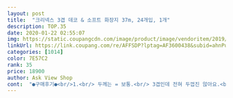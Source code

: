 ```yaml
---
layout: post 
title:  "크리넥스 3겹 데코 & 소프트 화장지 37m, 24개입, 1개" 
description: TOP.35 
date: 2020-01-22 02:55:07 
img: https://static.coupangcdn.com/image/product/image/vendoritem/2019/10/14/5375350783/7a80f49e-e75e-44fd-98ea-e504a0e3ba39.jpg 
linkUrl: https://link.coupang.com/re/AFFSDP?lptag=AF3600438&subid=ahnPublicAsk&pageKey=307020105&itemId=968111756&vendorItemId=5375350783&traceid=V0-113-ae47242673817677 
categories: [1014] 
color: 7E57C2 
rank: 35 
price: 18900 
author: Ask View Shop 
cont:  "●구매후기●<br/>1.<br/> 두께는 = 보통.<br/> 3겹인데 전혀 두껍진 않아요.<br/> 첨에 어~? 더 두꺼웠던거 같은데 하며 약간 의아.<br/> 원래 이런건가? 싶기도.<br/><br/>2.<br/> 부드럽기+품질 = 각티슈중 최고급과 보통의 중간.<br/> 크리넥스 각티슈 아쉽지 않은 품질.<br/> 진짜 부드럽고 좋아요.<br/> 롤티슈중 최상급.<br/><br/>37m X 24롤 = 888m    30m X 30롤 = 900m 로 거의 같아요.<br/><br/>가 순수가 더 넓네요.<br/>두팩 주문했는데.<br/>.<br/>사용하는데 지장<br/>가격은 18,900×2개 =37,800원 30,000원 이상 쿠폰할인<br/> - 5,000원 배송비0원 16,400×2 = 32,800원 에 샀어요.<br/><br/>그래서 개인적으로는 5점 만점 5점.<br/><br/>근데 이번에 처음으로 한국에서 제 돈주고 두루마리 휴지를 이 크리넥스로 샀는데 향기도 좋고 너무 좋은거 있죠.<br/> 예전 크리넥스 각티슈 향이 좋았던기억은 언뜻 나지만, 두루마리 휴지도 이렇게 잘 만들었던거 같진 않은데.<br/> 제 느낌엔 그 오래전 크리넥스 각티슈를 두루마리 휴지로 만든 느낌이에요 ㅋㅋㅋㅋㅋ<br/>꽤 만족하는 편이나,두께가 두껍다고 뻥쳐서 별 하나 뺐습니다.<br/><br/>다른 온라인용 이 크리넥스 데코소프트 비교<br/>데코 and amp;소프트는 향기에 민감한 제 코가 자꾸 재채기를 해서<br/>됐어요.<br/>같은 35m라고 하는데 둘레는 차이가 나고요,,넓이<br/>두꺼운 3겹은 4겹으로 접어도 두꺼운데 요건 얄판해짐.<br/>.<br/> 대신 밀도가 높아서 얇다는 생각은 안 들고 부드러워요.<br/> 요정도 두께도 괜찮음.<br/> (35m 보다 덜 두껍고 높이도 낮다는 댓글 있네요.<br/> 역시 온라인용 기획제품이 맞았었나봄.<br/> 알게되니 아쉽네.<br/>.<br/> 너무 아쉽네.<br/>.<br/>)<br/>사용해보죠.<br/><br/>순수만 사용했는데요.<br/>어느날 남편이 순수 질겨서 몇시간이 지나도 물에 퍼지지가 안더라며 바꾸자해서 또 유목민이<br/>아예 똑같은 제품이라도 오프라인은 두툼하고 온라인은 얇아서(많이들 아는 사실.<br/>) 실패 몇번 하고 안 샀는데 이것도 기억에는 더 두툼했던 걸로.<br/>.<br/> 그리고 조금더 비싸겠죠~?<br/>어쨌든뭐.<br/> 이 가격에 이 품질 일단 후회 없어요.<br/> 코로나땜에 마트 안 가서  휴지 쓸때까지 비교할 일 없어서 후회는 안할 것 같아요.<br/><br/>없고 부드럽고.<br/>사실 순수는 짱짱해서 한번씩 끊김 현상과<br/>이런말 하면 웃길지도 모르는데<br/> - 휴지 이렇게 좋은거 첨 써봐요 ㅋㅋㅋㅋㅋㅋㅋㅋㅋㅋ 휴지가 다 거기서 거기지 했습니다.<br/> 미국에서 사는 동안 휴지 종류별로ㅠ많이 써봤는데 다 먼지 날리거나 휴지 잔여물이 남거나 너무 별로 였거든요.<br/> 그래서 한국에서 살던 오래전의 두루마리 휴지는 어땠나 기억도 안나고요.<br/><br/>질긴질감은 있고.<br/>뭐 어짜피 같은 회사제품이니 이것저것<br/>휴대용일 때 각티슈는 접어넣기도 귀찮은데 두루마리는 접기도 편하고 부드럽기도 아쉬움 없고 좋아요.<br/><br/>" 
---
```

